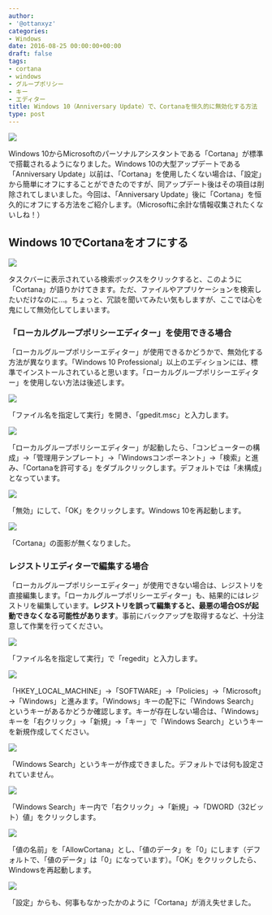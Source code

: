 ```yaml
---
author:
- '@ottanxyz'
categories:
- Windows
date: 2016-08-25 00:00:00+00:00
draft: false
tags:
- cortana
- windows
- グループポリシー
- キー
- エディター
title: Windows 10（Anniversary Update）で、Cortanaを恒久的に無効化する方法
type: post
---
```


![](160825-57be4460f2674.jpg)






Windows 10からMicrosoftのパーソナルアシスタントである「Cortana」が標準で搭載されるようになりました。Windows 10の大型アップデートである「Anniversary Update」以前は、「Cortana」を使用したくない場合は、「設定」から簡単にオフにすることができたのですが、同アップデート後はその項目は削除されてしまいました。今回は、「Anniversary Update」後に「Cortana」を恒久的にオフにする方法をご紹介します。（Microsoftに余計な情報収集されたくないしね！）





## Windows 10でCortanaをオフにする





![](160825-57be446c7eb7c.png)






タスクバーに表示されている検索ボックスをクリックすると、このように「Cortana」が語りかけてきます。ただ、ファイルやアプリケーションを検索したいだけなのに…。ちょっと、冗談を聞いてみたい気もしますが、ここでは心を鬼にして無効化してしまいます。





### 「ローカルグループポリシーエディター」を使用できる場合





「ローカルグループポリシーエディター」が使用できるかどうかで、無効化する方法が異なります。「Windows 10 Professional」以上のエディションには、標準でインストールされていると思います。「ローカルグループポリシーエディター」を使用しない方法は後述します。





![](160825-57be44714d6a2.png)






「ファイル名を指定して実行」を開き、「gpedit.msc」と入力します。





![](160825-57be44763736a.png)






「ローカルグループポリシーエディター」が起動したら、「コンピューターの構成」→「管理用テンプレート」→「Windowsコンポーネント」→「検索」と進み、「Cortanaを許可する」をダブルクリックします。デフォルトでは「未構成」となっています。





![](160825-57be447b52159.png)






「無効」にして、「OK」をクリックします。Windows 10を再起動します。





![](160825-57be44806b7db.png)






「Cortana」の面影が無くなりました。





### レジストリエディターで編集する場合





「ローカルグループポリシーエディター」が使用できない場合は、レジストリを直接編集します。「ローカルグループポリシーエディター」も、結果的にはレジストリを編集しています。**レジストリを誤って編集すると、最悪の場合OSが起動できなくなる可能性があります**。事前にバックアップを取得するなど、十分注意して作業を行ってください。





![](160825-57be4484b923d.png)






「ファイル名を指定して実行」で「regedit」と入力します。





![](160825-57be448a7e90e.png)






「HKEY_LOCAL_MACHINE」→「SOFTWARE」→「Policies」→「Microsoft」→「Windows」と進みます。「Windows」キーの配下に「Windows Search」というキーがあるかどうか確認します。キーが存在しない場合は、「Windows」キーを「右クリック」→「新規」→「キー」で「Windows Search」というキーを新規作成してください。





![](160825-57be449190e59.png)






「Windows Search」というキーが作成できました。デフォルトでは何も設定されていません。





![](160825-57be4496dd92e.png)






「Windows Search」キー内で「右クリック」→「新規」→「DWORD（32ビット）値」をクリックします。





![](160825-57be449dcb0a9.png)






「値の名前」を「AllowCortana」とし、「値のデータ」を「0」にします（デフォルトで、「値のデータ」は「0」になっています）。「OK」をクリックしたら、Windowsを再起動します。





![](160825-57be44a452f19.png)






「設定」からも、何事もなかったかのように「Cortana」が消え失せました。